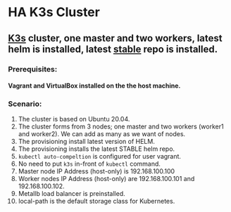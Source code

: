 # HA K3s Cluster

## [K3s](https://k3s.io/) cluster, one master and two workers, latest helm is installed, latest [stable](https://github.com/helm/charts/tree/master/stable) repo is installed. 


### Prerequisites:
#### Vagrant and VirtualBox installed on the the host machine. 

### Scenario:
1.  The cluster is based on Ubuntu 20.04.
3.  The cluster forms from 3 nodes; one master and two workers (worker1 and worker2). We can add as many as we want of nodes.
4.  The provisioning install latest version of HELM.
5.  The provisioning installs the latest STABLE helm repo.
6.  `kubectl auto-compeltion` is configured for user vagrant.
7.  No need to put `k3s` in-front of `kubectl` command.
8.  Master node IP Address (host-only) is 192.168.100.100
9.  Worker nodes IP Address (host-only) are 192.168.100.101 and 192.168.100.102.
10. Metallb load balancer is preinstalled.
11. local-path is the default storage class for Kubernetes.

